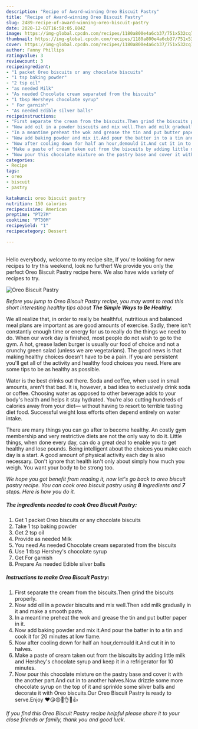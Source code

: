 ```yaml
---
description: "Recipe of Award-winning Oreo Biscuit Pastry"
title: "Recipe of Award-winning Oreo Biscuit Pastry"
slug: 2489-recipe-of-award-winning-oreo-biscuit-pastry
date: 2020-12-02T16:58:05.804Z
image: https://img-global.cpcdn.com/recipes/1180a800e4a6cb37/751x532cq70/oreo-biscuit-pastry-recipe-main-photo.jpg
thumbnail: https://img-global.cpcdn.com/recipes/1180a800e4a6cb37/751x532cq70/oreo-biscuit-pastry-recipe-main-photo.jpg
cover: https://img-global.cpcdn.com/recipes/1180a800e4a6cb37/751x532cq70/oreo-biscuit-pastry-recipe-main-photo.jpg
author: Fanny Phillips
ratingvalue: 3
reviewcount: 3
recipeingredient:
- "1 packet Oreo biscuits or any chocolate biscuits"
- "1 tsp baking powder"
- "2 tsp oil"
- "as needed Milk"
- "As needed Chocolate cream separated from the biscuits"
- "1 tbsp Hersheys chocolate syrup"
- " For garnish"
- "As needed Edible silver balls"
recipeinstructions:
- "First separate the cream from the biscuits.Then grind the biscuits properly."
- "Now add oil in a powder biscuits and mix well.Then add milk gradually in it and make a smooth paste."
- "In a meantime preheat the wok and grease the tin and put butter paper in it."
- "Now add baking powder and mix it.And pour the batter in to a tin and cook it for 20 minutes at low flame."
- "Now after cooling down for half an hour,demould it.And cut it in to halves."
- "Make a paste of cream taken out from the biscuits by adding little milk and Hershey&#39;s chocolate syrup and keep it in a refrigerator for 10 minutes."
- "Now pour this chocolate mixture on the pastry base and cover it with the another part.And cut in to another halves.Now drizzle some more chocolate syrup on the top of it and sprinkle some silver balls and decorate it with Oreo biscuits.Our Oreo Biscuit Pastry is ready to serve.Enjoy ❤️😘😍🥰👌👏👍"
categories:
- Recipe
tags:
- oreo
- biscuit
- pastry

katakunci: oreo biscuit pastry 
nutrition: 150 calories
recipecuisine: American
preptime: "PT27M"
cooktime: "PT30M"
recipeyield: "1"
recipecategory: Dessert

---
```

<br>
Hello everybody, welcome to my recipe site, If you're looking for new recipes to try this weekend, look no further! We provide you only the perfect Oreo Biscuit Pastry recipe here. We also have wide variety of recipes to try.
<br>


![Oreo Biscuit Pastry](https://img-global.cpcdn.com/recipes/1180a800e4a6cb37/751x532cq70/oreo-biscuit-pastry-recipe-main-photo.jpg)

<i>Before you jump to Oreo Biscuit Pastry recipe, you may want to read this short interesting healthy tips about <strong>The Simple Ways to Be Healthy</strong>.</i>

We all realize that, in order to really be healthful, nutritious and balanced meal plans are important as are good amounts of exercise. Sadly, there isn't constantly enough time or energy for us to really do the things we need to do. When our work day is finished, most people do not wish to go to the gym. A hot, grease laden burger is usually our food of choice and not a crunchy green salad (unless we are vegetarians). The good news is that making healthy choices doesn’t have to be a pain. If you are persistent you'll get all of the activity and healthy food choices you need. Here are some tips to be as healthy as possible.

Water is the best drinks out there. Soda and coffee, when used in small amounts, aren't that bad. It is, however, a bad idea to exclusively drink soda or coffee. Choosing water as opposed to other beverage adds to your body's health and helps it stay hydrated. You’re also cutting hundreds of calories away from your diet— without having to resort to terrible tasting diet food. Successful weight loss efforts often depend entirely on water intake.

There are many things you can go after to become healthy. An costly gym membership and very restrictive diets are not the only way to do it. Little things, when done every day, can do a great deal to enable you to get healthy and lose pounds. Being intelligent about the choices you make each day is a start. A good amount of physical activity each day is also necessary. Don't ignore that health isn't only about simply how much you weigh. You want your body to be strong too. 


<i>We hope you got benefit from reading it, now let's go back to oreo biscuit pastry recipe. You can cook oreo biscuit pastry using <strong>8</strong> ingredients and <strong>7</strong> steps. Here is how you do it.
</i>

##### The ingredients needed to cook Oreo Biscuit Pastry:

1. Get 1 packet Oreo biscuits or any chocolate biscuits
1. Take 1 tsp baking powder
1. Get 2 tsp oil
1. Provide as needed Milk
1. You need As needed Chocolate cream separated from the biscuits
1. Use 1 tbsp Hershey&#39;s chocolate syrup
1. Get  For garnish
1. Prepare As needed Edible silver balls


##### Instructions to make Oreo Biscuit Pastry:

1. First separate the cream from the biscuits.Then grind the biscuits properly.
1. Now add oil in a powder biscuits and mix well.Then add milk gradually in it and make a smooth paste.
1. In a meantime preheat the wok and grease the tin and put butter paper in it.
1. Now add baking powder and mix it.And pour the batter in to a tin and cook it for 20 minutes at low flame.
1. Now after cooling down for half an hour,demould it.And cut it in to halves.
1. Make a paste of cream taken out from the biscuits by adding little milk and Hershey&#39;s chocolate syrup and keep it in a refrigerator for 10 minutes.
1. Now pour this chocolate mixture on the pastry base and cover it with the another part.And cut in to another halves.Now drizzle some more chocolate syrup on the top of it and sprinkle some silver balls and decorate it with Oreo biscuits.Our Oreo Biscuit Pastry is ready to serve.Enjoy ❤️😘😍🥰👌👏👍


<i>If you find this Oreo Biscuit Pastry recipe helpful please share it to your close friends or family, thank you and good luck.</i>
